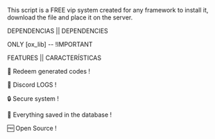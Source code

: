 This script is a FREE vip system created for any framework to install it, download the file and place it on the server.



DEPENDENCIAS || DEPENDENCIES

ONLY [ox_lib] -- !IMPORTANT


FEATURES || CARACTERÍSTICAS

💎 Redeem generated codes !

📜 Discord LOGS !

🔒 Secure system !

💾 Everything saved in the database !

🆓 Open Source !
